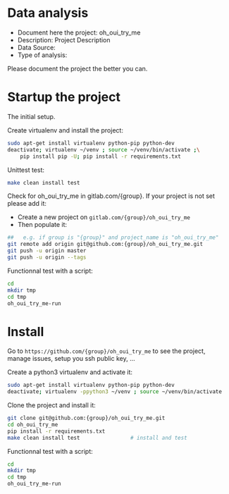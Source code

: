 # Data analysis
- Document here the project: oh_oui_try_me
- Description: Project Description
- Data Source:
- Type of analysis:

Please document the project the better you can.

# Startup the project

The initial setup.

Create virtualenv and install the project:
```bash
sudo apt-get install virtualenv python-pip python-dev
deactivate; virtualenv ~/venv ; source ~/venv/bin/activate ;\
    pip install pip -U; pip install -r requirements.txt
```

Unittest test:
```bash
make clean install test
```

Check for oh_oui_try_me in gitlab.com/{group}.
If your project is not set please add it:

- Create a new project on `gitlab.com/{group}/oh_oui_try_me`
- Then populate it:

```bash
##   e.g. if group is "{group}" and project_name is "oh_oui_try_me"
git remote add origin git@github.com:{group}/oh_oui_try_me.git
git push -u origin master
git push -u origin --tags
```

Functionnal test with a script:

```bash
cd
mkdir tmp
cd tmp
oh_oui_try_me-run
```

# Install

Go to `https://github.com/{group}/oh_oui_try_me` to see the project, manage issues,
setup you ssh public key, ...

Create a python3 virtualenv and activate it:

```bash
sudo apt-get install virtualenv python-pip python-dev
deactivate; virtualenv -ppython3 ~/venv ; source ~/venv/bin/activate
```

Clone the project and install it:

```bash
git clone git@github.com:{group}/oh_oui_try_me.git
cd oh_oui_try_me
pip install -r requirements.txt
make clean install test                # install and test
```
Functionnal test with a script:

```bash
cd
mkdir tmp
cd tmp
oh_oui_try_me-run
```
